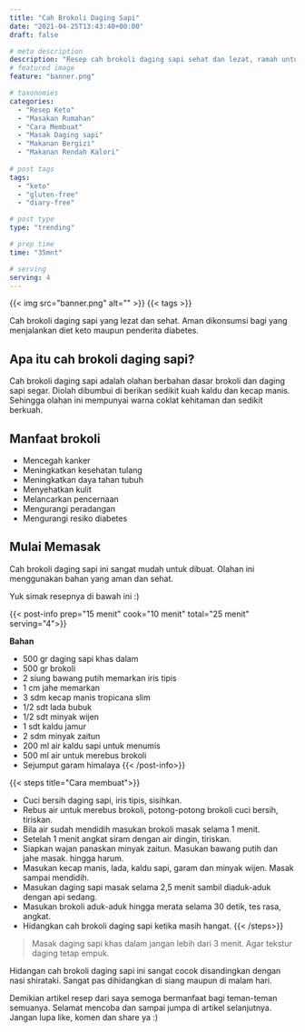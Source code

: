 ```yaml
---
title: "Cah Brokoli Daging Sapi"
date: "2021-04-25T13:43:40+00:00"
draft: false

# meta description
description: "Resep cah brokoli daging sapi sehat dan lezat, ramah untuk diet ketos"
# featured image
feature: "banner.png"

# taxonomies
categories:
  - "Resep Keto"
  - "Masakan Rumahan"
  - "Cara Membuat"
  - "Masak Daging sapi"
  - "Makanan Bergizi"
  - "Makanan Rendah Kalori"
  
# post tags
tags:
  - "keto"
  - "gluten-free"
  - "diary-free"

# post type
type: "trending"

# prep time
time: "35mnt"

# serving
serving: 4
---
```


{{< img src="banner.png" alt="" >}}
{{< tags >}}

Cah brokoli daging sapi yang lezat dan sehat. Aman dikonsumsi bagi yang menjalankan diet keto maupun penderita diabetes.

## Apa itu cah brokoli daging sapi?

 Cah brokoli daging sapi adalah olahan berbahan dasar brokoli dan daging sapi segar. Diolah dibumbui di berikan sedikit kuah kaldu dan kecap manis. Sehingga olahan ini mempunyai warna coklat kehitaman dan sedikit berkuah.
 
## Manfaat brokoli
- Mencegah kanker
- Meningkatkan kesehatan tulang
- Meningkatkan daya tahan tubuh
- Menyehatkan kulit
- Melancarkan pencernaan
- Mengurangi peradangan
- Mengurangi resiko diabetes

## Mulai Memasak

Cah brokoli daging sapi ini sangat mudah untuk dibuat. Olahan ini menggunakan bahan yang aman dan sehat.

Yuk simak resepnya di bawah ini :)

{{< post-info prep="15 menit" cook="10 menit" total="25 menit" serving="4">}}

__Bahan__

- 500 gr daging sapi khas dalam
- 500 gr brokoli
- 2 siung bawang putih memarkan iris tipis
- 1 cm jahe memarkan
- 3 sdm kecap manis tropicana slim
- 1/2 sdt lada bubuk
- 1/2 sdt minyak wijen
- 1 sdt kaldu jamur
- 2 sdm minyak zaitun
- 200 ml air kaldu sapi untuk menumis
- 500 ml air untuk merebus brokoli
- Sejumput garam himalaya
{{< /post-info>}}

{{< steps title="Cara membuat">}}
- Cuci bersih daging sapi, iris tipis, sisihkan.
- Rebus air untuk merebus brokoli, potong-potong brokoli cuci bersih, tiriskan.
- Bila air sudah mendidih masukan brokoli masak selama 1 menit.
- Setelah 1 menit angkat siram dengan air dingin, tiriskan.
- Siapkan wajan panaskan minyak zaitun. Masukan bawang putih dan jahe masak. hingga harum.
- Masukan kecap manis, lada, kaldu sapi, garam dan minyak wijen. Masak sampai mendidih.
- Masukan daging sapi masak selama 2,5 menit sambil diaduk-aduk dengan api sedang.
- Masukan brokoli aduk-aduk hingga merata selama 30 detik, tes rasa, angkat.
- Hidangkan cah brokoli daging sapi ketika masih hangat.
{{< /steps>}}

> Masak daging sapi khas dalam jangan lebih dari 3 menit. Agar tekstur daging tetap empuk.

Hidangan cah brokoli daging sapi ini sangat cocok disandingkan dengan nasi shirataki. Sangat pas dihidangkan di siang maupun di malam hari.

Demikian artikel resep dari saya semoga bermanfaat bagi teman-teman semuanya. Selamat mencoba dan sampai jumpa di artikel selanjutnya. Jangan lupa like, komen dan share ya :)